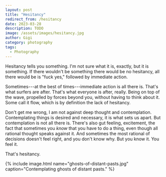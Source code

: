 ```yaml
---
layout: post
title: "Hesitancy"
redirect_from: /hesitancy
date: 2023-03-28
description: TODO
image: /assets/images/hesitancy.jpg
author: Gigi
category: photography
tags:
  - Photography
---
```


Hesitancy tells you something. I'm not sure what it is, exactly, but it is something. If there wouldn't be something there would be no hesitancy, all there would be is "fuck yes," followed by immediate action.

Sometimes---at the best of times---immediate action is all there is. That's what surfers are after. That's what everyone is after, really. Being on top of the wave, propelled by forces beyond you, without having to think about it. Some call it flow, which is by definition the lack of hesitancy.

Don't get me wrong, I am not against deep thought and contemplation. Contemplating things is desired and necessary, it is what sets us apart. But contemplation is not all there is. There's also gut feeling, excitement, the fact that sometimes you _know_ that you have to do a thing, even though all rational thought speaks against it. And sometimes the most rational of decisions doesn't feel right, and you don't know why. But you know it. You feel it.

That's hesitancy.

{% include image.html name="ghosts-of-distant-pasts.jpg" caption="Contemplating ghosts of distant pasts." %}